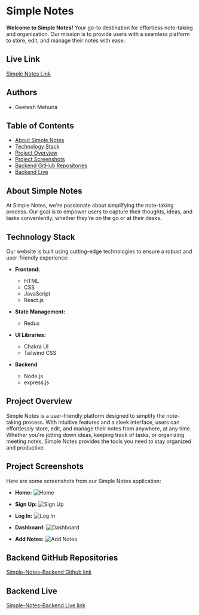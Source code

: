 # Simple Notes

**Welcome to Simple Notes!** Your go-to destination for effortless note-taking and organization. Our mission is to provide users with a seamless platform to store, edit, and manage their notes with ease.

## Live Link
<a href="https://simple-notes-alpha.vercel.app/" target="_blank">Simple Notes Link</a>

## Authors
- Geetesh Mehuria 

## Table of Contents
- [About Simple Notes](#about-simple-notes)
- [Technology Stack](#technology-stack)
- [Project Overview](#project-overview)
- [Project Screenshots](#project-screenshots)
- [Backend GitHub Repositories](#backend-github-repositories)
- [Backend Live](#backend-live)

## About Simple Notes

At Simple Notes, we're passionate about simplifying the note-taking process. Our goal is to empower users to capture their thoughts, ideas, and tasks conveniently, whether they're on the go or at their desks.

## Technology Stack

Our website is built using cutting-edge technologies to ensure a robust and user-friendly experience:

- **Frontend:**
  - HTML
  - CSS
  - JavaScript
  - React.js

- **State Management:**
  - Redux

- **UI Libraries:**
  - Chakra UI
  - Tailwind CSS

- **Backend**
  - Node.js
  - express.js
  

## Project Overview

Simple Notes is a user-friendly platform designed to simplify the note-taking process. With intuitive features and a sleek interface, users can effortlessly store, edit, and manage their notes from anywhere, at any time. Whether you're jotting down ideas, keeping track of tasks, or organizing meeting notes, Simple Notes provides the tools you need to stay organized and productive.

## Project Screenshots 

Here are some screenshots from our Simple Notes application:

- **Home:**
  ![Home](https://github.com/geeteshmehuria/simple-notes-backend/assets/70647591/65997d45-a196-4a6d-ac19-d99df1f2d56b)

- **Sign Up:**
  ![Sign Up](https://github.com/geeteshmehuria/simple-notes-backend/assets/70647591/ccb0a4f0-f4ef-4b1b-a603-84529f9c4307)

- **Log In:**
  ![Log In](https://github.com/geeteshmehuria/simple-notes-backend/assets/70647591/ddde0218-467b-43a2-8bd5-05ddd2156e88)

- **Dashboard:**
  ![Dashboard](https://github.com/geeteshmehuria/simple-notes-backend/assets/70647591/18c57fec-bffd-4474-96f3-b81c888a3952)

- **Add Notes:**
  ![Add Notes](https://github.com/geeteshmehuria/simple-notes-backend/assets/70647591/b16fae61-e95f-41e0-a44b-41ee15a744e8)
 
## Backend GitHub Repositories 
<a href="https://github.com/geeteshmehuria/simple-notes-backend" target="_blank">Simple-Notes-Backend Github link</a>

## Backend Live 
<a href="https://simple-notes-backend.onrender.com/" target="_blank">Simple-Notes-Backend Live link</a>
